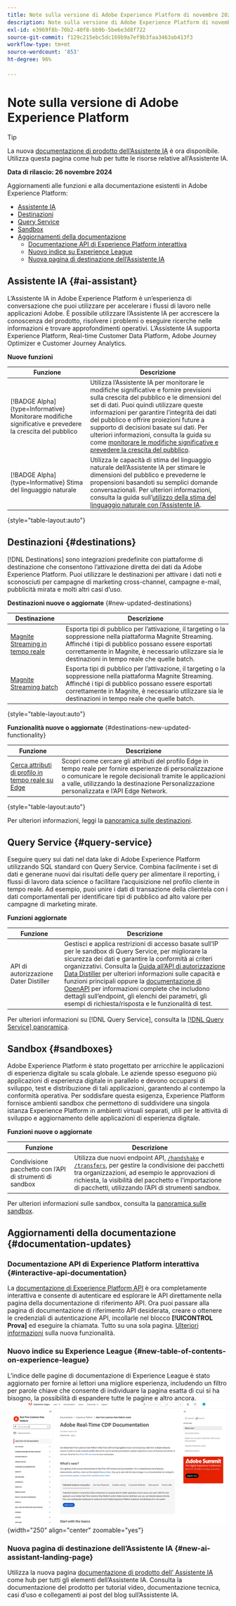 ```yaml
---
title: Note sulla versione di Adobe Experience Platform di novembre 2024
description: Note sulla versione di Adobe Experience Platform di novembre 2024.
exl-id: e3969f8b-70b2-40f8-bb9b-5be6e3d8f722
source-git-commit: f129c215ebc5dc169b9a7ef9b3faa3463ab413f3
workflow-type: tm+mt
source-wordcount: '853'
ht-degree: 96%

---
```


# Note sulla versione di Adobe Experience Platform

>[!TIP]
>
>La nuova [documentazione di prodotto dell’Assistente IA](../../ai-assistant/landing.md) è ora disponibile. Utilizza questa pagina come hub per tutte le risorse relative all’Assistente IA.

**Data di rilascio: 26 novembre 2024**

Aggiornamenti alle funzioni e alla documentazione esistenti in Adobe Experience Platform:

- [Assistente IA](#ai-assistant)
- [Destinazioni](#destinations)
- [Query Service](#query-service)
- [Sandbox](#sandboxes)
- [Aggiornamenti della documentazione](#documentation-updates)
   - [Documentazione API di Experience Platform interattiva](#interactive-experience-platform-api-documentation)
   - [Nuovo indice su Experience League](#new-table-of-contents-on-experience-league)
   - [Nuova pagina di destinazione dell’Assistente IA](#new-ai-assistant-landing-page)

## Assistente IA {#ai-assistant}

L’Assistente IA in Adobe Experience Platform è un’esperienza di conversazione che puoi utilizzare per accelerare i flussi di lavoro nelle applicazioni Adobe. È possibile utilizzare l’Assistente IA per accrescere la conoscenza del prodotto, risolvere i problemi o eseguire ricerche nelle informazioni e trovare approfondimenti operativi. L’Assistente IA supporta Experience Platform, Real-time Customer Data Platform, Adobe Journey Optimizer e Customer Journey Analytics.

**Nuove funzioni**

| Funzione | Descrizione |
| --- | --- |
| [!BADGE Alpha]{type=Informative} Monitorare modifiche significative e prevedere la crescita del pubblico | Utilizza l’Assistente IA per monitorare le modifiche significative e fornire previsioni sulla crescita del pubblico e le dimensioni del set di dati. Puoi quindi utilizzare queste informazioni per garantire l’integrità dei dati del pubblico e offrire proiezioni future a supporto di decisioni basate sui dati. Per ulteriori informazioni, consulta la guida su come [monitorare le modifiche significative e prevedere la crescita del pubblico](../../ai-assistant/new-features/audience-forecasting.md). |
| [!BADGE Alpha]{type=Informative} Stima del linguaggio naturale | Utilizza le capacità di stima del linguaggio naturale dell’Assistente IA per stimare le dimensioni del pubblico e prevederne le propensioni basandoti su semplici domande conversazionali. Per ulteriori informazioni, consulta la guida sull’[utilizzo della stima del linguaggio naturale con l’Assistente IA](../../ai-assistant/new-features/natural-language.md). |

{style="table-layout:auto"}

## Destinazioni {#destinations}

[!DNL Destinations] sono integrazioni predefinite con piattaforme di destinazione che consentono l’attivazione diretta dei dati da Adobe Experience Platform. Puoi utilizzare le destinazioni per attivare i dati noti e sconosciuti per campagne di marketing cross-channel, campagne e-mail, pubblicità mirata e molti altri casi d’uso.

**Destinazioni nuove o aggiornate** {#new-updated-destinations}

| Destinazione | Descrizione |
| --- | --- |
| [Magnite Streaming in tempo reale](/help/destinations/catalog/advertising/magnite-streaming.md) | Esporta tipi di pubblico per l’attivazione, il targeting o la soppressione nella piattaforma Magnite Streaming. Affinché i tipi di pubblico possano essere esportati correttamente in Magnite, è necessario utilizzare sia le destinazioni in tempo reale che quelle batch. |
| [Magnite Streaming batch](/help/destinations/catalog/advertising/magnite-batch.md) | Esporta tipi di pubblico per l’attivazione, il targeting o la soppressione nella piattaforma Magnite Streaming. Affinché i tipi di pubblico possano essere esportati correttamente in Magnite, è necessario utilizzare sia le destinazioni in tempo reale che quelle batch. |

{style="table-layout:auto"}

**Funzionalità nuove o aggiornate** {#destinations-new-updated-functionality}

| Funzione | Descrizione |
| --- | --- |
| [Cerca attributi di profilo in tempo reale su Edge](/help/destinations/ui/activate-edge-profile-lookup.md) | Scopri come cercare gli attributi del profilo Edge in tempo reale per fornire esperienze di personalizzazione o comunicare le regole decisionali tramite le applicazioni a valle, utilizzando la destinazione Personalizzazione personalizzata e l’API Edge Network. |

{style="table-layout:auto"}

Per ulteriori informazioni, leggi la [panoramica sulle destinazioni](../../destinations/home.md).

## Query Service {#query-service}

Eseguire query sui dati nel data lake di Adobe Experience Platform utilizzando SQL standard con Query Service. Combina facilmente i set di dati e generane nuovi dai risultati delle query per alimentare il reporting, i flussi di lavoro data science o facilitare l’acquisizione nel profilo cliente in tempo reale. Ad esempio, puoi unire i dati di transazione della clientela con i dati comportamentali per identificare tipi di pubblico ad alto valore per campagne di marketing mirate.

**Funzioni aggiornate**

| Funzione | Descrizione |
| --- | --- |
| API di autorizzazione Dater Distiller | Gestisci e applica restrizioni di accesso basate sull’IP per le sandbox di Query Service, per migliorare la sicurezza dei dati e garantire la conformità ai criteri organizzativi. Consulta la [Guida all’API di autorizzazione Data Distiller](../../query-service/auth-api/overview.md) per ulteriori informazioni sulle capacità e funzioni principali oppure la [documentazione di OpenAPI](https://developer.adobe.com/experience-platform-apis/references/data-distiller-auth/) per informazioni complete che includono dettagli sull’endpoint, gli elenchi dei parametri, gli esempi di richiesta/risposta e le funzionalità di test. |

Per ulteriori informazioni su [!DNL Query Service], consulta la [[!DNL Query Service] panoramica](../../query-service/home.md).

## Sandbox {#sandboxes}

Adobe Experience Platform è stato progettato per arricchire le applicazioni di esperienza digitale su scala globale. Le aziende spesso eseguono più applicazioni di esperienza digitale in parallelo e devono occuparsi di sviluppo, test e distribuzione di tali applicazioni, garantendo al contempo la conformità operativa. Per soddisfare questa esigenza, Experience Platform fornisce ambienti sandbox che permettono di suddividere una singola istanza Experience Platform in ambienti virtuali separati, utili per le attività di sviluppo e aggiornamento delle applicazioni di esperienza digitale.

**Funzioni nuove o aggiornate**

| Funzione | Descrizione |
| --- | --- |
| Condivisione pacchetto con l’API di strumenti di sandbox | Utilizza due nuovi endpoint API, [`/handshake`](../../sandboxes/sandbox-tooling-api/packages.md#org-linking) e [`/transfers`](../../sandboxes/sandbox-tooling-api/packages.md#transfer-packages), per gestire la condivisione dei pacchetti tra organizzazioni, ad esempio le approvazioni di richiesta, la visibilità del pacchetto e l’importazione di pacchetti, utilizzando l’API di strumenti sandbox. |

Per ulteriori informazioni sulle sandbox, consulta la [panoramica sulle sandbox](../../sandboxes/home.md).

## Aggiornamenti della documentazione {#documentation-updates}

### Documentazione API di Experience Platform interattiva {#interactive-api-documentation}

La [documentazione di Experience Platform API](https://developer.adobe.com/experience-platform-apis/) è ora completamente interattiva e consente di autenticare ed esplorare le API direttamente nella pagina della documentazione di riferimento API. Ora puoi passare alla pagina di documentazione di riferimento API desiderata, creare o ottenere le credenziali di autenticazione API, incollarle nel blocco **[!UICONTROL Prova]** ed eseguire la chiamata. Tutto su una sola pagina. [Ulteriori informazioni](/help/landing/api-authentication.md#get-credentials-functionality) sulla nuova funzionalità.

### Nuovo indice su Experience League {#new-table-of-contents-on-experience-league}

L’indice delle pagine di documentazione di Experience League è stato aggiornato per fornire ai lettori una migliore esperienza, includendo un filtro per parole chiave che consente di individuare la pagina esatta di cui si ha bisogno, la possibilità di espandere tutte le pagine e altro ancora. <br> ![Nuova esperienza dell’indice, inclusi il filtro per parole chiave e la possibilità di espandere tutte le pagine.](../2024/assets/november/new-toc-experience.gif "Nuova esperienza dell’indice, inclusi il filtro per parole chiave e la possibilità di espandere tutte le pagine."){width="250" align="center" zoomable="yes"}

### Nuova pagina di destinazione dell’Assistente IA {#new-ai-assistant-landing-page}

Utilizza la nuova pagina [documentazione di prodotto dell’ Assistente IA](../../ai-assistant/landing.md) come hub per tutti gli elementi dell’Assistente IA. Consulta la documentazione del prodotto per tutorial video, documentazione tecnica, casi d’uso e collegamenti ai post del blog sull’Assistente IA.
